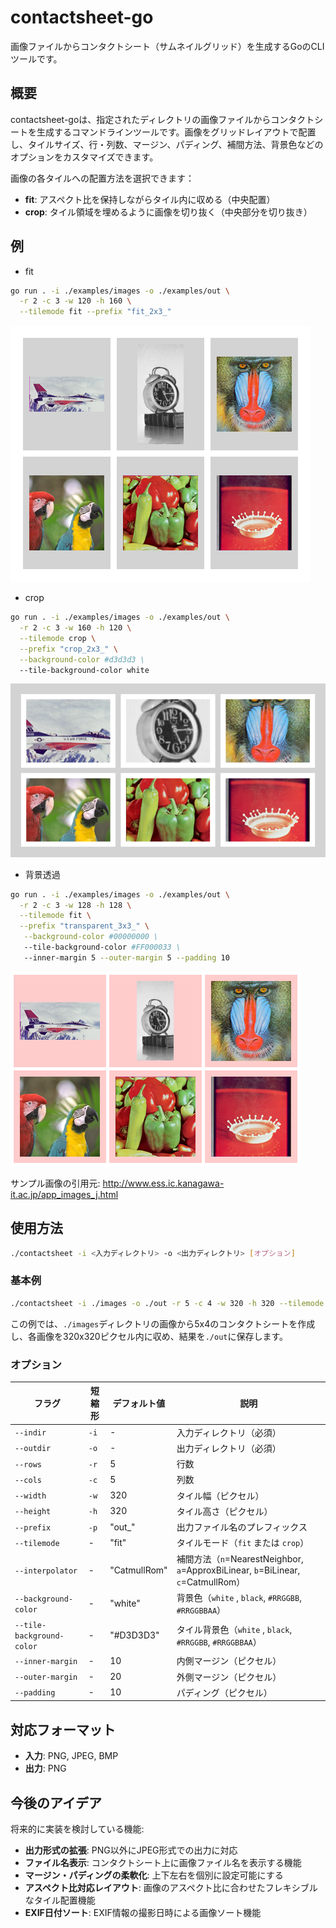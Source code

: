 # contactsheet-go

画像ファイルからコンタクトシート（サムネイルグリッド）を生成するGoのCLIツールです。

## 概要

contactsheet-goは、指定されたディレクトリの画像ファイルからコンタクトシートを生成するコマンドラインツールです。画像をグリッドレイアウトで配置し、タイルサイズ、行・列数、マージン、パディング、補間方法、背景色などのオプションをカスタマイズできます。

画像の各タイルへの配置方法を選択できます：
- **fit**: アスペクト比を保持しながらタイル内に収める（中央配置）
- **crop**: タイル領域を埋めるように画像を切り抜く（中央部分を切り抜き）

## 例

- fit

```bash
go run . -i ./examples/images -o ./examples/out \
  -r 2 -c 3 -w 120 -h 160 \
  --tilemode fit --prefix "fit_2x3_"
```

![Sample Image 1](examples/out/fit_2x3_1.png)

- crop

```bash
go run . -i ./examples/images -o ./examples/out \
  -r 2 -c 3 -w 160 -h 120 \
  --tilemode crop \
  --prefix "crop_2x3_" \
  --background-color #d3d3d3 \
  --tile-background-color white
```

![Sample Image 2](examples/out/crop_2x3_1.png)

- 背景透過

```bash
go run . -i ./examples/images -o ./examples/out \
  -r 2 -c 3 -w 128 -h 128 \
  --tilemode fit \
  --prefix "transparent_3x3_" \
   --background-color #00000000 \
   --tile-background-color #FF000033 \
   --inner-margin 5 --outer-margin 5 --padding 10
```

![Sample Image 3](examples/out/transparent_3x3_1.png)

サンプル画像の引用元: http://www.ess.ic.kanagawa-it.ac.jp/app_images_j.html

## 使用方法

```bash
./contactsheet -i <入力ディレクトリ> -o <出力ディレクトリ> [オプション]
```

### 基本例

```bash
./contactsheet -i ./images -o ./out -r 5 -c 4 -w 320 -h 320 --tilemode fit
```

この例では、`./images`ディレクトリの画像から5x4のコンタクトシートを作成し、各画像を320x320ピクセル内に収め、結果を`./out`に保存します。

### オプション

| フラグ | 短縮形 | デフォルト値 | 説明 |
|--------|--------|-------------|------|
| `--indir` | `-i` | - | 入力ディレクトリ（必須） |
| `--outdir` | `-o` | - | 出力ディレクトリ（必須） |
| `--rows` | `-r` | 5 | 行数 |
| `--cols` | `-c` | 5 | 列数 |
| `--width` | `-w` | 320 | タイル幅（ピクセル） |
| `--height` | `-h` | 320 | タイル高さ（ピクセル） |
| `--prefix` | `-p` | "out_" | 出力ファイル名のプレフィックス |
| `--tilemode` | - | "fit" | タイルモード（`fit` または `crop`） |
| `--interpolator` | - | "CatmullRom" | 補間方法（`n`=NearestNeighbor, `a`=ApproxBiLinear, `b`=BiLinear, `c`=CatmullRom） |
| `--background-color` | - | "white" | 背景色（`white` , `black`, `#RRGGBB`, `#RRGGBBAA`） |
| `--tile-background-color` | - | "#D3D3D3" | タイル背景色（`white` , `black`, `#RRGGBB`, `#RRGGBBAA`） |
| `--inner-margin` | - | 10 | 内側マージン（ピクセル） |
| `--outer-margin` | - | 20 | 外側マージン（ピクセル） |
| `--padding` | - | 10 | パディング（ピクセル） |

## 対応フォーマット

- **入力**: PNG, JPEG, BMP
- **出力**: PNG

## 今後のアイデア

将来的に実装を検討している機能:

- **出力形式の拡張**: PNG以外にJPEG形式での出力に対応
- **ファイル名表示**: コンタクトシート上に画像ファイル名を表示する機能
- **マージン・パディングの柔軟化**: 上下左右を個別に設定可能にする
- **アスペクト比対応レイアウト**: 画像のアスペクト比に合わせたフレキシブルなタイル配置機能
- **EXIF日付ソート**: EXIF情報の撮影日時による画像ソート機能
